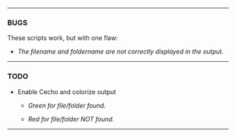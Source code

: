 <hr>
<h3> BUGS </h3> 
These scripts work, but with one flaw:
<ul> 
  <li><i>The filename and foldername are not correctly displayed in the output. </i></li>
</ul>
<hr>
<h3> TODO </h3>
<ul>
  <li>Enable Cecho and colorize output </li>
  <ul><li><i> Green for file/folder found. </i></li></ul>
  <ul><li><i> Red for file/folder NOT found. </i></li></ul>
</ul>
<hr>

